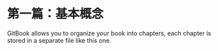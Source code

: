 # 第一篇：基本概念

GitBook allows you to organize your book into chapters, each chapter is stored in a separate file like this one.
